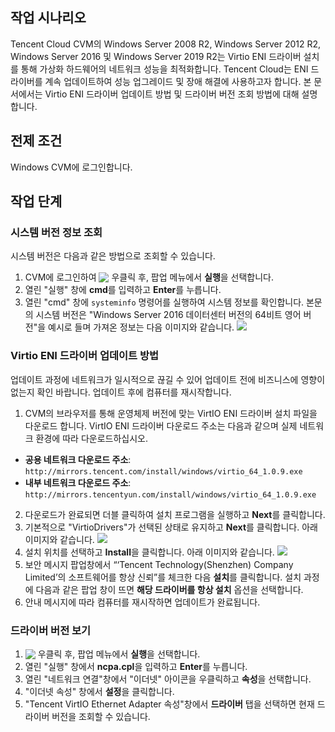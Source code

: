 ## 작업 시나리오

Tencent Cloud CVM의 Windows Server 2008 R2, Windows Server 2012 R2, Windows Server 2016 및 Windows Server 2019 R2는 Virtio ENI 드라이버 설치를 통해 가상화 하드웨어의 네트워크 성능을 최적화합니다. Tencent Cloud는 ENI 드라이버를 계속 업데이트하여 성능 업그레이드 및 장애 해결에 사용하고자 합니다. 본 문서에서는 Virtio ENI 드라이버 업데이트 방법 및 드라이버 버전 조회 방법에 대해 설명합니다.

## 전제 조건

Windows CVM에 로그인합니다.

## 작업 단계

### 시스템 버전 정보 조회

시스템 버전은 다음과 같은 방법으로 조회할 수 있습니다.
1. CVM에 로그인하여 <img src="https://qcloudimg.tencent-cloud.cn/raw/67b4c8b9bac6c8f0c8a60a5ed9c6b5dd.png" style="margin:-3px 0px"> 우클릭 후, 팝업 메뉴에서 **실행**을 선택합니다.
2. 열린 "실행" 창에 **cmd**를 입력하고 **Enter**를 누릅니다.
3. 열린 "cmd" 창에 `systeminfo` 명령어를 실행하여 시스템 정보를 확인합니다.
본문의 시스템 버전은 "Windows Server 2016 데이터센터 버전의 64비트 영어 버전"을 예시로 들며 가져온 정보는 다음 이미지와 같습니다.
![](https://qcloudimg.tencent-cloud.cn/raw/8c46c9c368201575fafed26272638544.png)

### Virtio ENI 드라이버 업데이트 방법

<dx-alert infotype="notice" title="">
업데이트 과정에 네트워크가 일시적으로 끊길 수 있어 업데이트 전에 비즈니스에 영향이 없는지 확인 바랍니다. 업데이트 후에 컴퓨터를 재시작합니다.
</dx-alert>


1. CVM의 브라우저를 통해 운영체제 버전에 맞는 VirtIO ENI 드라이버 설치 파일을 다운로드 합니다. 
VirtIO ENI 드라이버 다운로드 주소는 다음과 같으며 실제 네트워크 환경에 따라 다운로드하십시오.
 -  **공용 네트워크 다운로드 주소**: `http://mirrors.tencent.com/install/windows/virtio_64_1.0.9.exe`
 -  **내부 네트워크 다운로드 주소**: `http://mirrors.tencentyun.com/install/windows/virtio_64_1.0.9.exe`
2. 다운로드가 완료되면 더블 클릭하여 설치 프로그램을 실행하고 **Next**를 클릭합니다.
3. 기본적으로 "VirtioDrivers"가 선택된 상태로 유지하고 **Next**를 클릭합니다. 아래 이미지와 같습니다.
![](https://qcloudimg.tencent-cloud.cn/raw/e77875fd9fdac5364188bc989bba0c05.png)
4. 설치 위치를 선택하고 **Install**을 클릭합니다. 아래 이미지와 같습니다.
![](https://qcloudimg.tencent-cloud.cn/raw/d38b32cba76dbb2cdfad95bae3de1f58.png)
5. 보안 메시지 팝업창에서 “‘Tencent Technology(Shenzhen) Company Limited’의 소프트웨어를 항상 신뢰”를 체크한 다음 **설치**를 클릭합니다. 
설치 과정에 다음과 같은 팝업 창이 뜨면 **해당 드라이버를 항상 설치** 옵션을 선택합니다.      
6. 안내 메시지에 따라 컴퓨터를 재시작하면 업데이트가 완료됩니다.


### 드라이버 버전 보기

1. <img src="https://qcloudimg.tencent-cloud.cn/raw/67b4c8b9bac6c8f0c8a60a5ed9c6b5dd.png" style="margin:-3px 0px"> 우클릭 후, 팝업 메뉴에서 **실행**을 선택합니다.
2. 열린 "실행" 창에서 **ncpa.cpl**을 입력하고 **Enter**를 누릅니다. 
2. 열린 "네트워크 연결"창에서 "이더넷" 아이콘을 우클릭하고 **속성**을 선택합니다.
4. "이더넷 속성" 창에서 **설정**을 클릭합니다. 
5. "Tencent VirtIO Ethernet Adapter 속성"창에서 **드라이버** 탭을 선택하면 현재 드라이버 버전을 조회할 수 있습니다. 

